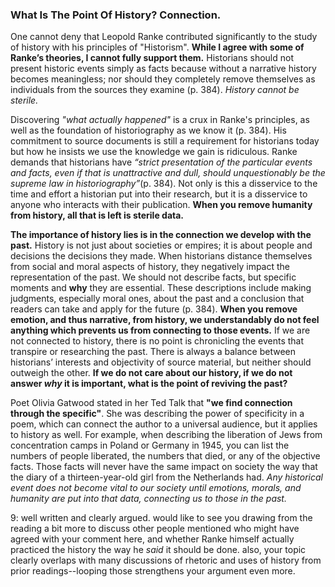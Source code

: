 ### What Is The Point Of History? Connection.

One cannot deny that Leopold Ranke contributed significantly to the study of history with his principles of "Historism". **While I agree with some of Ranke’s theories, I cannot fully support them.** Historians should not present historic events simply as facts because without a narrative history becomes meaningless; nor should they completely remove themselves as individuals from the sources they examine (p. 384). _History cannot be sterile._

Discovering _"what actually happened"_ is a crux in Ranke's principles, as well as the foundation of historiography as we know it (p. 384). His commitment to source documents is still a requirement for historians today but how he insists we use the knowledge we gain is ridiculous. Ranke demands that historians have _“strict presentation of the particular events and facts, even if that is unattractive and dull, should unquestionably be the supreme law in historiography”_(p. 384). Not only is this a disservice to the time and effort a historian put into their research, but it is a disservice to anyone who interacts with their publication.  **When you remove humanity from history, all that is left is sterile data.**

**The importance of history lies is in the connection we develop with the past.** History is not just about societies or empires; it is about people and decisions the decisions they made. When historians distance themselves from social and moral aspects of history, they negatively impact the representation of the past. We should not describe facts, but specific moments and **why** they are essential. These descriptions include making judgments, especially moral ones, about the past and a conclusion that readers can take and apply for the future (p. 384). **When you remove emotion, and thus narrative, from history, we understandably do not feel anything which prevents us from connecting to those events.** If we are not connected to history, there is no point is chronicling the events that transpire or researching the past. There is always a balance between historians’ interests and objectivity of source material, but neither should outweigh the other.  **If we do not care about our history, if we do not answer _why_ it is important, what is the point of reviving the past?**

Poet Olivia Gatwood stated in her Ted Talk that **"we find connection through the specific"**.  She was describing the power of specificity in a poem, which can connect the author to a universal audience, but it applies to history as well. For example, when describing the liberation of Jews from concentration camps in Poland or Germany in 1945, you can list the numbers of people liberated, the numbers that died, or any of the objective facts. Those facts will never have the same impact on society the way that the diary of a thirteen-year-old girl from the Netherlands had. _Any historical event does not become vital to our society until emotions, morals, and humanity are put into that data, connecting us to those in the past._

9: well written and clearly argued. would like to see you drawing from the reading a bit more to discuss other people mentioned who might have agreed with your comment here, and whether Ranke himself actually practiced the history the way he _said_ it should be done. also, your topic clearly overlaps with many discussions of rhetoric and uses of history from prior readings--looping those strengthens your argument even more.
